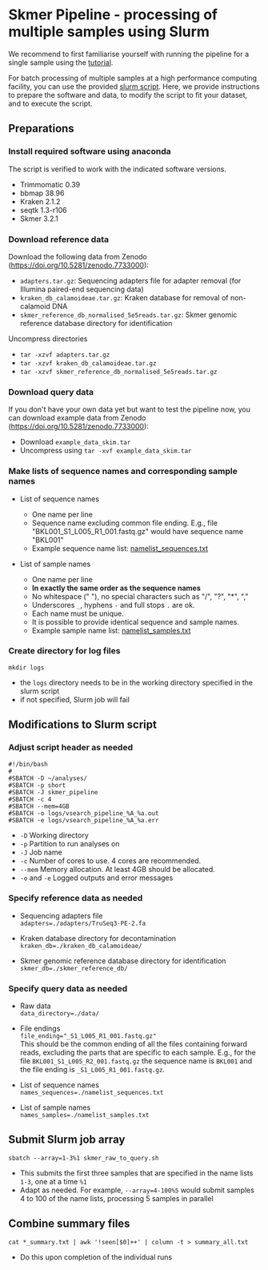 # Skmer Pipeline - processing of multiple samples using Slurm

We recommend to first familiarise yourself with running the pipeline for a single sample using the [tutorial](Tutorial.md).

For batch processing of multiple samples at a high performance computing facility, you can use the provided [slurm script](skmer_raw_to_query.sh). Here, we provide instructions to prepare the software and data, to modify the script to fit your dataset, and to execute the script.

## Preparations
### Install required software using anaconda
The script is verified to work with the indicated software versions.
- Trimmomatic 0.39
- bbmap 38.96
- Kraken 2.1.2
- seqtk 1.3-r106  
- Skmer 3.2.1

### Download reference data 
Download the following data from Zenodo (https://doi.org/10.5281/zenodo.7733000):
- `adapters.tar.gz`: Sequencing adapters file for adapter removal (for Illumina paired-end sequencing data)
- `kraken_db_calamoideae.tar.gz`: Kraken database for removal of non-calamoid DNA
- `skmer_reference_db_normalised_5e5reads.tar.gz`: Skmer genomic reference database directory for identification  

Uncompress directories
- `tar -xzvf adapters.tar.gz`
- `tar -xzvf kraken_db_calamoideae.tar.gz`
- `tar -xzvf skmer_reference_db_normalised_5e5reads.tar.gz`

### Download query data 
If you don't have your own data yet but want to test the pipeline now, you can download example data from Zenodo (https://doi.org/10.5281/zenodo.7733000):
- Download `example_data_skim.tar`
- Uncompress using `tar -xvf example_data_skim.tar`

### Make lists of sequence names and corresponding sample names
- List of sequence names  
  * One name per line
  *  Sequence name excluding common file ending. E.g., file "BKL001_S1_L005_R1_001.fastq.gz" would have sequence name "BKL001"
  *   Example sequence name list: [namelist_sequences.txt](../example/namelist_sequences.txt)  

- List of sample names  
  * One name per line
  * **In exactly the same order as the sequence names**
  * No whitespace (" "), no special characters such as "/", "?", "*", ","
  * Underscores `_`, hyphens `-` and full stops `.` are ok.
  * Each name must be unique.
  * It is possible to provide identical sequence and sample names.
  * Example sample name list: [namelist_samples.txt](../example/namelist_samples.txt)  


### Create directory for log files
`mkdir logs`
- the  `logs` directory needs to be in the working directory specified in the slurm script
- if not specified, Slurm job will fail


## Modifications to Slurm script
### Adjust script header as needed
```
#!/bin/bash
#
#SBATCH -D ~/analyses/
#SBATCH -p short
#SBATCH -J skmer_pipeline
#SBATCH -c 4
#SBATCH --mem=4GB
#SBATCH -o logs/vsearch_pipeline_%A_%a.out
#SBATCH -e logs/vsearch_pipeline_%A_%a.err
```

- `-D` Working directory
- `-p` Partition to run analyses on
- `-J` Job name
- `-c` Number of cores to use. 4 cores are recommended.
- `--mem` Memory allocation. At least 4GB should be allocated.
- `-o` and `-e` Logged outputs and error messages

### Specify reference data as needed
- Sequencing adapters file  
  `adapters=./adapters/TruSeq3-PE-2.fa`

- Kraken database directory for decontamination  
  `kraken_db=./kraken_db_calamoideae/`

- Skmer genomic reference database directory for identification  
  `skmer_db=./skmer_reference_db/`


### Specify query data as needed
- Raw data  
  `data_directory=./data/`

- File endings  
  `file_ending="_S1_L005_R1_001.fastq.gz"`  
  This should be the common ending of all the files containing forward reads, excluding the parts that are specific to each sample. E.g., for the file `BKL001_S1_L005_R2_001.fastq.gz` the sequence name is `BKL001` and the file ending is `_S1_L005_R1_001.fastq.gz`.

- List of sequence names  
  `names_sequences=./namelist_sequences.txt`

- List of sample names  
  `names_samples=./namelist_samples.txt`


## Submit Slurm job array
`sbatch --array=1-3%1 skmer_raw_to_query.sh`
- This submits the first three samples that are specified in the name lists `1-3`, one at a time `%1`
- Adapt as needed. For example, `--array=4-100%5` would submit samples 4 to 100 of the name lists, processing 5 samples in parallel

## Combine summary files
`cat *_summary.txt | awk '!seen[$0]++' | column -t > summary_all.txt`
- Do this upon completion of the individual runs
